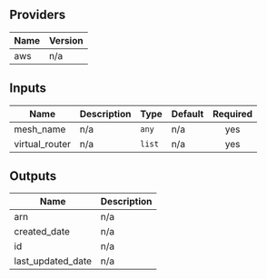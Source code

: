 ## Providers

| Name | Version |
|------|---------|
| aws | n/a |

## Inputs

| Name | Description | Type | Default | Required |
|------|-------------|------|---------|:-----:|
| mesh\_name | n/a | `any` | n/a | yes |
| virtual\_router | n/a | `list` | n/a | yes |

## Outputs

| Name | Description |
|------|-------------|
| arn | n/a |
| created\_date | n/a |
| id | n/a |
| last\_updated\_date | n/a |

